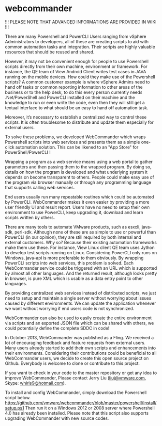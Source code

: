 webcommander
============

!!! PLEASE NOTE THAT ADVANCED INFORMATIONS ARE PROVIDED IN WIKI !!!

There are many Powershell and PowerCLI Users ranging from vSphere Administrators to developers, 
all of these are creating scripts to aid with common automation tasks and integration. Their 
scripts are highly valuable resources that should be reused and shared.

However, it may not be convenient enough for people to use Powershell scripts directly from their
own machine, environment or framework. For instance, the QE team of View Android Client writes 
test cases in JAVA running on the mobile devices. How could they make use of the Powershell scripts?
A common customer example is where vSphere Admins need to hand off tasks or common reporting 
information to other areas of the business or to the help desk, to do this every person currently
needs .Net/PowerShell and PowerCLI installed on their machine and the knowledge to run or even write 
the code, even then they will still get a textual interface to what should be an easy to hand off 
automation task. 

Moreover, it’s necessary to establish a centralized way to control these scripts. It is often 
troublesome to distribute and update them especially for external users.

To solve these problems, we developed WebCommander which wraps Powershell scripts into web services
and presents them as a simple one-click automation solution. This can be likened to an "App Store"
for PowerShell/PowerCLI !

Wrapping a program as a web service means using a web portal to gather parameters and then passing 
them to the wrapped program. By doing so, details on how the program is developed and what
underlying system it depends on become transparent to others. People could make easy use of the 
program via browser manually or through any programming language that supports calling web services.

End users usually run many repeatable routines which could be automated by PowerCLI. WebCommander 
makes it even easier by providing a more user friendly UI and result report. Users have no need to 
setup their own environment to use PowerCLI, keep upgrading it, download and learn scripts written 
by others.

There are many tools to automate VMware products, such as esxcli, java-sdk, perl-sdk. Although none 
of these are as simple to use or powerful than PowerCLI (in our opinion), they are still required by 
both internal and external customers. Why so? Because their existing automation frameworks make them
use these. For instance, View Linux client QE team uses Jython to develop test scripts running on 
Linux. Considering PowerCLI only runs on Windows, java-api is more preferable to them obviously. By 
wrapping PowerCLI scripts into web services, this problem is solved. Each WebCommander service could 
be triggered with an URL which is supported by almost all other languages. And the returned result, 
although looks pretty in browser, is pure XML which is usable as a data entry point to other 
languages.

By providing centralized web services instead of distributed scripts, we just need to setup and 
maintain a single server without worrying about issues caused by different environments. We can 
update the application whenever we want without worrying if end users code is not synchronized. 

WebCommander can also be used to easily create the entire environment via scripts and an exported 
JSON file which can be shared with others, we could potentially define the complete SDDC in code!

In October 2013, WebCommander was published as a Fling. We received a lot of encouraging feedback 
and feature requests from external users. Many users already started to add their own scripts and
enhancements into their environments. Considering their contributions could be beneficial to all
WebCommander users, we decide to create this open source project on Github. Everybody is welcome
to clone or contribute to this project.

If you want to check in your code to the master repository or get any idea to improve WebCommander,
Please contact Jerry Liu (liuj@vmware.com, Skype: whirls9@hotmail.com).  

To install and config WebCommander, simply download the Powershell script below.
https://github.com/vmware/webcommander/blob/master/powershell/Install/setup.ps1
Then run it on a Windows 2012 or 2008 server where Powershell 4.0 has already been installed.
Please note that this script also supports upgrading WebCommander with new source codes.
